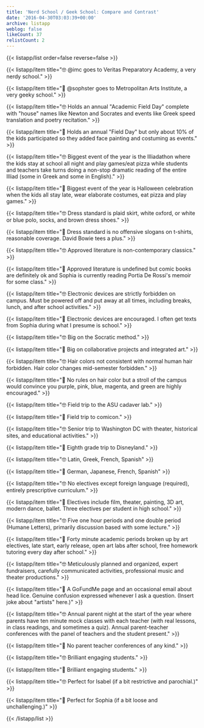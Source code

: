 ```yaml
---
title: 'Nerd School / Geek School: Compare and Contrast'
date: '2016-04-30T03:03:39+00:00'
archive: listapp
weblog: false
likeCount: 37
relistCount: 2
---
```



{{< listapp/list order=false reverse=false >}}

   {{< listapp/item title="🤓 @imc goes to Veritas Preparatory Academy, a very nerdy school." >}}

   {{< listapp/item title="🤖 @sophster goes to Metropolitan Arts Institute, a very geeky school." >}}

   {{< listapp/item title="🤓 Holds an annual \"Academic Field Day\" complete with \"house\" names like Newton and Socrates and events like Greek speed translation and poetry recitation." >}}

   {{< listapp/item title="🤖 Holds an annual \"Field Day\" but only about 10% of the kids participated so they added face painting and costuming as events." >}}

   {{< listapp/item title="🤓 Biggest event of the year is the Illiadathon where the kids stay at school all night and play games/eat pizza while students and teachers take turns doing a non-stop dramatic reading of the entire Illiad (some in Greek and some in English)." >}}

   {{< listapp/item title="🤖 Biggest event of the year is Halloween celebration when the kids all stay late, wear elaborate costumes, eat pizza and play games." >}}

   {{< listapp/item title="🤓 Dress standard is plaid skirt, white oxford, or white or blue polo, socks, and brown dress shoes." >}}

   {{< listapp/item title="🤖 Dress standard is no offensive slogans on t-shirts, reasonable coverage. David Bowie tees a plus." >}}

   {{< listapp/item title="🤓 Approved literature is non-contemporary classics." >}}

   {{< listapp/item title="🤖 Approved literature is undefined but comic books are definitely ok and Sophia is currently reading Portia De Rossi's memoir for some class." >}}

   {{< listapp/item title="🤓 Electronic devices are strictly forbidden on campus. Must be powered off and put away at all times, including breaks, lunch, and after school activities." >}}

   {{< listapp/item title="🤖 Electronic devices are encouraged. I often get texts from Sophia during what I presume is school." >}}

   {{< listapp/item title="🤓 Big on the Socratic method." >}}

   {{< listapp/item title="🤖 Big on collaborative projects and integrated art." >}}

   {{< listapp/item title="🤓 Hair colors not consistent with normal human hair forbidden. Hair color changes mid-semester forbidden." >}}

   {{< listapp/item title="🤖 No rules on hair color but a stroll of the campus would convince you purple, pink, blue, magenta, and green are highly encouraged." >}}

   {{< listapp/item title="🤓 Field trip to the ASU cadaver lab." >}}

   {{< listapp/item title="🤖 Field trip to comicon." >}}

   {{< listapp/item title="🤓 Senior trip to Washington DC with theater, historical sites, and educational activities." >}}

   {{< listapp/item title="🤖 Eighth grade trip to Disneyland." >}}

   {{< listapp/item title="🤓 Latin, Greek, French, Spanish" >}}

   {{< listapp/item title="🤖 German, Japanese, French, Spanish" >}}

   {{< listapp/item title="🤓 No electives except foreign language (required), entirely prescriptive curriculum." >}}

   {{< listapp/item title="🤖 Electives include film, theater, painting, 3D art, modern dance, ballet. Three electives per student in high school." >}}

   {{< listapp/item title="🤓 Five one hour periods and one double period (Humane Letters), primarily discussion based with some lecture." >}}

   {{< listapp/item title="🤖 Forty minute academic periods broken up by art electives, late start, early release, open art labs after school, free homework tutoring every day after school." >}}

   {{< listapp/item title="🤓 Meticulously planned and organized, expert fundraisers, carefully communicated activities, professional music and theater productions." >}}

   {{< listapp/item title="🤖 A GoFundMe page and an occasional email about head lice. Genuine confusion expressed whenever I ask a question. (Insert joke about \"artists\" here.)" >}}

   {{< listapp/item title="🤓 Annual parent night at the start of the year where parents have ten minute mock classes with each teacher (with real lessons, in class readings, and sometimes a quiz). Annual parent-teacher conferences with the panel of teachers and the student present." >}}

   {{< listapp/item title="🤖 No parent teacher conferences of any kind." >}}

   {{< listapp/item title="🤓 Brilliant engaging students." >}}

   {{< listapp/item title="🤖 Brilliant engaging students." >}}

   {{< listapp/item title="🤓 Perfect for Isabel (if a bit restrictive and parochial.)" >}}

   {{< listapp/item title="🤖 Perfect for Sophia (if a bit loose and unchallenging.)" >}}

{{< /listapp/list >}}
